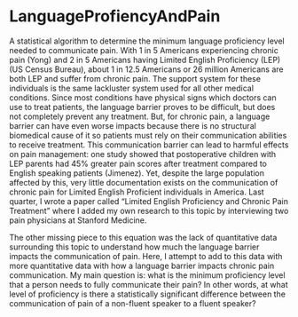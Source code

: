 # LanguageProfiencyAndPain
A statistical algorithm to determine the minimum language proficiency level needed to communicate pain.
With 1 in 5 Americans experiencing chronic pain (Yong) and 2 in 5 Americans having Limited English Proficiency (LEP) (US Census Bureau), about 1 in 12.5 Americans or 26 million Americans are both LEP and suffer from chronic pain. The support system for these individuals is the same lackluster system used for all other medical conditions. Since most conditions have physical signs which doctors can use to treat patients, the language barrier proves to be difficult, but does not completely prevent any treatment. But, for chronic pain, a language barrier can have even worse impacts because there is no structural biomedical cause of it so patients must rely on their communication abilities to receive treatment. This communication barrier can lead to harmful effects on pain management: one study showed that postoperative children with LEP parents had 45% greater pain scores after treatment compared to English speaking patients (Jimenez). Yet, despite the large population affected by this, very little documentation exists on the communication of chronic pain for Limited English Proficient individuals in America.  Last quarter, I wrote a paper called “Limited English Proficiency and Chronic Pain Treatment” where I added my own research to this topic by interviewing two pain physicians at Stanford Medicine.

The other missing piece to this equation was the lack of quantitative data surrounding this topic to understand how much the language barrier impacts the communication of pain. Here, I attempt to add to this data with more quantitative data with how a language barrier impacts chronic pain communication. My main question is: what is the minimum proficiency level that a person needs to fully communicate their pain? In other words, at what level of proficiency is there a statistically significant difference between the communication of pain of a non-fluent speaker to a fluent speaker?
